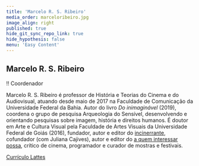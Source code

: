 ```yaml
---
title: 'Marcelo R. S. Ribeiro'
media_order: marceloribeiro.jpg
image_align: right
published: true
hide_git_sync_repo_link: true
hide_hypothesis: false
menu: 'Easy Content'
---
```


## Marcelo R. S. Ribeiro

!! Coordenador

Marcelo R. S. Ribeiro é professor de História e Teorias do Cinema e do Audiovisual, atuando desde maio de 2017 na Faculdade de Comunicação da Universidade Federal da Bahia. Autor do livro _Do inimaginável_ (2019), coordena o grupo de pesquisa Arqueologia do Sensível, desenvolvendo e orientando pesquisas sobre imagem, história e direitos humanos. É doutor em Arte e Cultura Visual pela Faculdade de Artes Visuais da Universidade Federal de Goiás (2016), fundador, autor e editor do [incinerrante](https://www.incinerrante.com/), cofundador (com Juliana Cajives), autor e editor do [a quem interessar possa](https://www.aquem.in/), crítico de cinema, programador e curador de mostras e festivais.

[Currículo Lattes](http://lattes.cnpq.br/1614542610299046?classes=btn,btn-primary,btn-lg)
